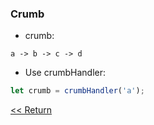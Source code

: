 
### Crumb
*  crumb:
```
a -> b -> c -> d
```
*  Use crumbHandler:
```javascript
let crumb = crumbHandler('a');
```
[<< Return](../../README.md)
